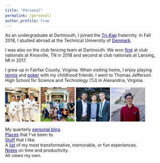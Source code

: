 ```yaml
---
title: "Personal"
permalink: /personal/
author_profile: true
---
```


As an undergraduate at Dartmouth, I joined the <a href="https://en.wikipedia.org/wiki/Kappa_Kappa_Kappa" style="color:navy" target="_blank">Tri-Kap</a> fraternity. In Fall 2018, I studied abroad at the Technical University of <a href="https://jasonwei20.github.io/posts/2018/12/blog-post-7/" style="color:navy" target="_blank">Denmark</a>.

I was also on the club fencing team at Dartmouth. We won <a href="http://www.thedartmouth.com/article/2018/04/dartmouth-fencing-club" style="color:navy" target="_blank">first</a> at club nationals at Knoxville, TN in 2018 and second at club nationals at Lansing, MI in 2017.

I grew up in Fairfax County, Virginia. When visiting home, I enjoy playing <a href="https://www.youtube.com/watch?v=BR-q7Vw2nUQ" style="color:navy" target="_blank">tennis</a> and <a href="https://www.youtube.com/watch?v=mPmcU8u8MEc" style="color:navy" target="_blank">poker</a> with my childhood friends. I went to Thomas Jefferson High School for Science and Technology (TJ) in Alexandria, Virginia. 

<img src="/images/personal_1.jpg" width="22%">
<img src="/images/personal_2.jpg" width="22%">
<img src="/images/personal_3.jpg" width="22%">
<img src="/images/personal_4.jpg" width="22%">

My quarterly <a href="https://jasonwei20.github.io/blog_posts/" style="color:navy">personal blog</a>.  
<a href="https://jasonwei20.github.io/places_ive_been/" style="color:navy">Places</a> that I've been to.  
<a href="https://jasonwei20.github.io/stuff_i_like/" style="color:navy">Stuff</a> that I like.  
A <a href="https://jasonwei20.github.io/life_experiences/" style="color:navy">list</a> of my most transformative, memorable, or fun experiences.  
<a href="https://jasonwei20.github.io/principles/" style="color:navy">Notes</a> on time and productivity.  
All views my own. 